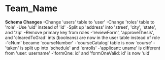 # Team_Name

**Schema Changes**
-Change 'users' table to 'user'
-Change 'roles' table to 'role'
-Use 'uid' instead of 'id'
-Split up 'address' into 'street', 'city', 'state', and 'zip'
-Remove primary key from roles
-'reviewForm', 'approveThesis', and 'clearedToGrad' ints (booleans) are now in the user table instead of role
-'cNum' became 'courseNumber' 
-'courseCatalog' table is now 'course'
-'taken' is split up into 'schedule' and 'enrolls'
-'applicant: uname' is different from 'user: username'
-'formOne: id' and 'formOneValid: id' is now 'uid'

